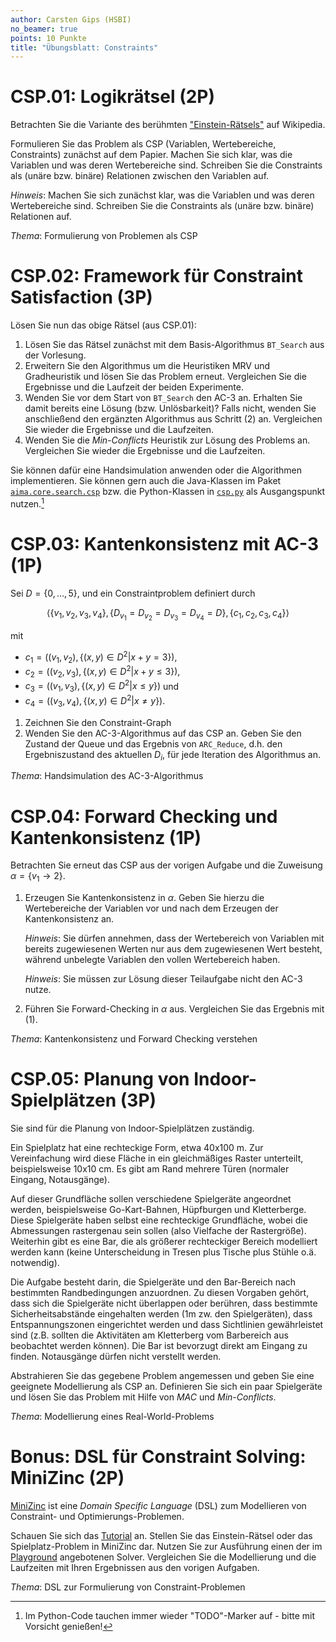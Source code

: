 ```yaml
---
author: Carsten Gips (HSBI)
no_beamer: true
points: 10 Punkte
title: "Übungsblatt: Constraints"
---
```


# CSP.01: Logikrätsel (2P)

Betrachten Sie die Variante des berühmten
["Einstein-Rätsels"](https://de.wikipedia.org/wiki/Zebrar%C3%A4tsel) auf Wikipedia.

Formulieren Sie das Problem als CSP (Variablen, Wertebereiche, Constraints) zunächst
auf dem Papier. Machen Sie sich klar, was die Variablen und was deren Wertebereiche
sind. Schreiben Sie die Constraints als (unäre bzw. binäre) Relationen zwischen den
Variablen auf.

*Hinweis*: Machen Sie sich zunächst klar, was die Variablen und was deren
Wertebereiche sind. Schreiben Sie die Constraints als (unäre bzw. binäre) Relationen
auf.

*Thema*: Formulierung von Problemen als CSP

# CSP.02: Framework für Constraint Satisfaction (3P)

Lösen Sie nun das obige Rätsel (aus CSP.01):

1.  Lösen Sie das Rätsel zunächst mit dem Basis-Algorithmus `BT_Search` aus der
    Vorlesung.
2.  Erweitern Sie den Algorithmus um die Heuristiken MRV und Gradheuristik und lösen
    Sie das Problem erneut. Vergleichen Sie die Ergebnisse und die Laufzeit der
    beiden Experimente.
3.  Wenden Sie vor dem Start von `BT_Search` den AC-3 an. Erhalten Sie damit bereits
    eine Lösung (bzw. Unlösbarkeit)? Falls nicht, wenden Sie anschließend den
    ergänzten Algorithmus aus Schritt (2) an. Vergleichen Sie wieder die Ergebnisse
    und die Laufzeiten.
4.  Wenden Sie die *Min-Conflicts* Heuristik zur Lösung des Problems an. Vergleichen
    Sie wieder die Ergebnisse und die Laufzeiten.

Sie können dafür eine Handsimulation anwenden oder die Algorithmen implementieren.
Sie können gern auch die Java-Klassen im Paket
[`aima.core.search.csp`](https://github.com/aimacode/aima-java/tree/AIMA3e/aima-core/src/main/java/aima/core/search/csp)
bzw. die Python-Klassen in
[`csp.py`](https://github.com/aimacode/aima-python/blob/master/csp.py) als
Ausgangspunkt nutzen.[^1]

# CSP.03: Kantenkonsistenz mit AC-3 (1P)

Sei $D=\lbrace 0, \ldots, 5 \rbrace$, und ein Constraintproblem definiert durch

$$\langle
    \lbrace v_1, v_2, v_3, v_4 \rbrace,
    \lbrace D_{v_1} = D_{v_2} = D_{v_3} = D_{v_4} = D \rbrace,
    \lbrace c_1, c_2, c_3, c_4 \rbrace
\rangle$$

mit

-   $c_1=\left((v_1,v_2), \lbrace (x,y) \in D^2 | x+y = 3 \rbrace\right)$,
-   $c_2=\left((v_2,v_3), \lbrace (x,y) \in D^2 | x+y \le 3 \rbrace\right)$,
-   $c_3=\left((v_1,v_3), \lbrace (x,y) \in D^2 | x \le y \rbrace\right)$ und
-   $c_4=\left((v_3,v_4), \lbrace (x,y) \in D^2 | x \ne y \rbrace\right)$.

1.  Zeichnen Sie den Constraint-Graph
2.  Wenden Sie den AC-3-Algorithmus auf das CSP an. Geben Sie den Zustand der
    Queue und das Ergebnis von `ARC_Reduce`, d.h. den Ergebniszustand des aktuellen
    $D_i$, für jede Iteration des Algorithmus an.

*Thema*: Handsimulation des AC-3-Algorithmus

# CSP.04: Forward Checking und Kantenkonsistenz (1P)

Betrachten Sie erneut das CSP aus der vorigen Aufgabe und die Zuweisung
$\alpha = \lbrace v_1 \to  2 \rbrace$.

1.  Erzeugen Sie Kantenkonsistenz in $\alpha$. Geben Sie hierzu die
    Wertebereiche der Variablen vor und nach dem Erzeugen der Kantenkonsistenz an.

    *Hinweis*: Sie dürfen annehmen, dass der Wertebereich von Variablen mit bereits
    zugewiesenen Werten nur aus dem zugewiesenen Wert besteht, während unbelegte
    Variablen den vollen Wertebereich haben.

    *Hinweis*: Sie müssen zur Lösung dieser Teilaufgabe nicht den AC-3 nutze.

2.  Führen Sie Forward-Checking in $\alpha$ aus. Vergleichen Sie das Ergebnis
    mit (1).

*Thema*: Kantenkonsistenz und Forward Checking verstehen

# CSP.05: Planung von Indoor-Spielplätzen (3P)

Sie sind für die Planung von Indoor-Spielplätzen zuständig.

Ein Spielplatz hat eine rechteckige Form, etwa 40x100 m. Zur Vereinfachung wird
diese Fläche in ein gleichmäßiges Raster unterteilt, beispielsweise 10x10 cm. Es
gibt am Rand mehrere Türen (normaler Eingang, Notausgänge).

Auf dieser Grundfläche sollen verschiedene Spielgeräte angeordnet werden,
beispielsweise Go-Kart-Bahnen, Hüpfburgen und Kletterberge. Diese Spielgeräte haben
selbst eine rechteckige Grundfläche, wobei die Abmessungen rastergenau sein sollen
(also Vielfache der Rastergröße). Weiterhin gibt es eine Bar, die als größerer
rechteckiger Bereich modelliert werden kann (keine Unterscheidung in Tresen plus
Tische plus Stühle o.ä. notwendig).

Die Aufgabe besteht darin, die Spielgeräte und den Bar-Bereich nach bestimmten
Randbedingungen anzuordnen. Zu diesen Vorgaben gehört, dass sich die Spielgeräte
nicht überlappen oder berühren, dass bestimmte Sicherheitsabstände eingehalten
werden (1m zw. den Spielgeräten), dass Entspannungszonen eingerichtet werden und
dass Sichtlinien gewährleistet sind (z.B. sollten die Aktivitäten am Kletterberg vom
Barbereich aus beobachtet werden können). Die Bar ist bevorzugt direkt am Eingang zu
finden. Notausgänge dürfen nicht verstellt werden.

Abstrahieren Sie das gegebene Problem angemessen und geben Sie eine geeignete
Modellierung als CSP an. Definieren Sie sich ein paar Spielgeräte und lösen Sie das
Problem mit Hilfe von *MAC* und *Min-Conflicts*.

*Thema*: Modellierung eines Real-World-Problems

# Bonus: DSL für Constraint Solving: MiniZinc (2P)

[MiniZinc](https://www.minizinc.org/) ist eine *Domain Specific Language* (DSL) zum
Modellieren von Constraint- und Optimierungs-Problemen.

Schauen Sie sich das
[Tutorial](https://docs.minizinc.dev/en/stable/part_2_tutorial.html) an. Stellen Sie
das Einstein-Rätsel oder das Spielplatz-Problem in MiniZinc dar. Nutzen Sie zur
Ausführung einen der im [Playground](https://play.minizinc.dev) angebotenen Solver.
Vergleichen Sie die Modellierung und die Laufzeiten mit Ihren Ergebnissen aus den
vorigen Aufgaben.

*Thema*: DSL zur Formulierung von Constraint-Problemen

[^1]: Im Python-Code tauchen immer wieder "TODO"-Marker auf - bitte mit Vorsicht
    genießen!
